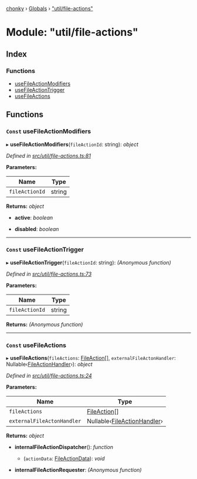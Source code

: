 [chonky](../README.md) › [Globals](../globals.md) › ["util/file-actions"](_util_file_actions_.md)

# Module: "util/file-actions"

## Index

### Functions

* [useFileActionModifiers](_util_file_actions_.md#const-usefileactionmodifiers)
* [useFileActionTrigger](_util_file_actions_.md#const-usefileactiontrigger)
* [useFileActions](_util_file_actions_.md#const-usefileactions)

## Functions

### `Const` useFileActionModifiers

▸ **useFileActionModifiers**(`fileActionId`: string): *object*

*Defined in [src/util/file-actions.ts:81](https://github.com/TimboKZ/Chonky/blob/cb533b8/src/util/file-actions.ts#L81)*

**Parameters:**

Name | Type |
------ | ------ |
`fileActionId` | string |

**Returns:** *object*

* **active**: *boolean*

* **disabled**: *boolean*

___

### `Const` useFileActionTrigger

▸ **useFileActionTrigger**(`fileActionId`: string): *(Anonymous function)*

*Defined in [src/util/file-actions.ts:73](https://github.com/TimboKZ/Chonky/blob/cb533b8/src/util/file-actions.ts#L73)*

**Parameters:**

Name | Type |
------ | ------ |
`fileActionId` | string |

**Returns:** *(Anonymous function)*

___

### `Const` useFileActions

▸ **useFileActions**(`fileActions`: [FileAction](../interfaces/_types_file_actions_types_.fileaction.md)[], `externalFileActonHandler`: Nullable‹[FileActionHandler](_types_file_actions_types_.md#fileactionhandler)›): *object*

*Defined in [src/util/file-actions.ts:24](https://github.com/TimboKZ/Chonky/blob/cb533b8/src/util/file-actions.ts#L24)*

**Parameters:**

Name | Type |
------ | ------ |
`fileActions` | [FileAction](../interfaces/_types_file_actions_types_.fileaction.md)[] |
`externalFileActonHandler` | Nullable‹[FileActionHandler](_types_file_actions_types_.md#fileactionhandler)› |

**Returns:** *object*

* **internalFileActionDispatcher**(): *function*

  * (`actionData`: [FileActionData](../interfaces/_types_file_actions_types_.fileactiondata.md)): *void*

* **internalFileActionRequester**: *(Anonymous function)*
